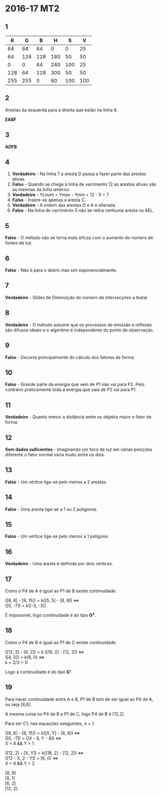 # 2016-17 MT2

## 1

| R | G | B | H | S | V |
|---|---|---|---|---|---|
|64 |64 |64 | 0 | 0 |25 |
|64 |128|128|180|50 |50 |
| 0 | 0 |64 |240|100|25 |
|128|64 |128|300|50 |50 |
|255|255| 0 |60 |100|100|

## 2

Arestas da esquerda para a direita que estão na linha 6.

**EABF**


## 3

**ADFB**


## 4

1.  **Verdadeiro** - Na linha 7 a aresta D passa a fazer parte das arestas ativas.
2.  **Falso** - Quando se chega à linha de varrimento 12 as arestas ativas são as mesmas da linha anterior.
3.  **Verdadeiro** - Ycount = Ymax - Ymin = 12 - 5 = 7
4.  **Falso** - Insere-se apenas a aresta C.
5.  **Verdadeiro** - A ordem das arestas D e A é alterada.
6.  **Falso** - Na linha de varrimento 5 não se retira nenhuma aresta na AEL.


## 5

**Falso** - O método não se torna mais eficaz com o aumento do número de fontes de luz.

## 6

**Falso** - Não é para o dobro mas sim exponencialmente.

## 7

**Verdadeiro** - Slides de Diminuição do número de intersecções a testar

## 8

**Verdadeiro** - O método assume que os processos de emissão e reflexão são difusos ideais e o algoritmo é independente do ponto de observação.

## 9

**Falso** - Decorre principalmente do cálculo dos fatores de forma.

## 10

**Falso** - Grande parte da energia que vem de P1 não vai para P2. Pelo contrário praticamente toda a energia que saia de P2 vai para P1.

## 11

**Verdadeiro** - Quanto menor a distância entre os objetos maior o fator de forma.

## 12

**Sem dados suficientes** - Imaginando um foco de luz em várias posições diferente o fator normal varia muito entre os dois.

## 13

**Falso** - Um vértice liga-se pelo menos a 2 arestas.

## 14

**Falso** - Uma aresta liga-se a 1 ou 2 poligonos.

## 15

**Falso** - Um vértice liga-se pelo menos a 1 polígono.

## 16

**Verdadeiro** - Uma aresta é definida por dois vértices.


## 17

Como o P4 de A é igual ao P1 de B existe continuidade.

([8, 8] - [8, 15]) = k([5, 5] - [8, 8]) <=> <br>
([0, -7]) = k([-3, -3])

É impossível, logo continuidade é do tipo **G⁰**.


## 18

Como o P4 de B é igual ao P1 de C existe continuidade.

([12, 2] - [8, 2]) = k ([18, 2] - [12, 2]) <=> <br>
([4, 0]) = k(6, 0) <=> <br>
k = 2/3 > 0

Logo a continuidade é do tipo **G¹**.


## 19

Para haver continuidade entre A e B, P1 de B tem de ser igual ao P4 de A, ou seja [8,8].

A mesma coisa no P4 de B e P1 de C, logo P4 de B é [12,2].

Para ser C1, nas equações seeguintes, k = 1.

([8, 8] - [8, 15]) = k([X, Y] - [8, 8]) <=> <br>
([0, -7]) = ([X - 8, Y - 8]) <=> <br>
X = 8 && Y = 1

([12, 2] - [X, Y]) = k([18, 2] - [12, 2]) <=> <br>
([12 - X, 2 - Y]) = [6, 0] <=> <br>
X = 6 && Y = 2

[8, 8] <br>
[8, 1] <br>
[6, 2] <br>
[12, 2]

